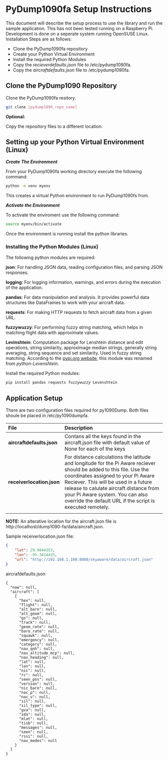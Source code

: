 # PyDump1090fa Setup Instructions

This document will describe the setup process to use the library and run the sample application. This has not been tested running on a Raspberry Pi. Development is done on a seperate system running OpenSUSE Linux.  Installation Steps are as follows:

* Clone the PyDump1090fa repository
* Create your Python Virtual Environment
* Install the required Python Modules
* Copy the _recieverdefaults.json_ file to /etc/pydump1090fa.
* Copy the _aircraftdefaults.json_ file to /etc/pydump1090fa.


## Clone the PyDump1090 Repository

Clone the PyDump1090fa resitory. 

```bash
git clone [pydump1090_repo_name]
```
__Optional:__

Copy the repository files to a different location.  

## Setting up your Python Virtual Environment (Linux)


_**Create The Environment**_ 

From your PyDump1090fa working directory execute the following command:

```bash
python -m venv myenv
```
This creates a virtual Python environment to run PyDump1090fs from. 

_**Activate the Environment**_

To activate the enviroment use the following command:

```bash
source myenv/bin/activate
```
Once the environment is running install the python libraries. 

### Installing the Python Modules (Linux)

The following python modules are required:

__json__: For handling JSON data, reading configuration files, and parsing JSON responses.

__logging__: For logging information, warnings, and errors during the execution of the application.

__pandas__: For data manipulation and analysis. It provides powerful data structures like DataFrames to work with your aircraft data.

__requests__: For making HTTP requests to fetch aircraft data from a given URL.

__fuzzywuzzy__: For performing fuzzy string matching, which helps in matching flight data with approximate values. 

__Levinshtein__: Computation package for Lenshtein distance and edit operations, string similarity, approximage median strings, generally string averaging, string sequence and set similarity. Used in fuzzy string matching. According to the [pypi.org website](https://pypi.org/project/python-Levenshtein/), this module was renamed from _python-Levenshtein_.


Install the required Python modules:

```bash
pip install pandas requests fuzzywuzzy Levenshtein
```
## Application Setup

There are two configuration files required for py1090Dump. Both files shoule be placed in /etc/py1090dumpfa.  


|File|Description|
|:---|:---|
|__aircraftdefaults.json__| Contans all the keys found in the aircraft.json file with default value of None for each of the keys|
|__receiverlocation.json__| For distance calculations the latitude and longitude for the Pi Aware reciever should be added to this file. Use the coordinates assigned to your Pi Aware Reciever. This will be used in a future release to calulate aircraft distance from your Pi Aware system. You can also override the default URL if the script is executed remotely. |
|||

__NOTE:__ An alterative location for the aircraft.json file is http://localhost/dump1090-fa/data/aircraft.json. 


Sample receiverlocation.json file:

```json
{
    "lat": 29.9844353,
    "lon": -95.3414425,
    "url": "http://192.168.1.100:8080/skyaware/data/aircraft.json"
}
```

aircrafdefaults.json

```
{
  "now": null,
  "aircraft": [
    {
      "hex": null,
      "flight": null,
      "alt_baro": null,
      "alt_geom": null,
      "gs": null,
      "track": null,
      "geom_rate": null,
      "baro_rate": null,
      "squawk": null,
      "emergency": null,
      "category": null,
      "nav_qnh": null,
      "nav_altitude_mcp": null,
      "nav_heading": null,
      "lat": null,
      "lon": null,
      "nic": null,
      "rc": null,
      "seen_pos": null,
      "version": null,
      "nic_baro": null,
      "nac_p": null,
      "nac_v": null,
      "sil": null,
      "sil_type": null,
      "gva": null,
      "sda": null,
      "mlat": null,
      "tisb": null,
      "messages": null,
      "seen": null,
      "rssi": null,
      "nav_modes": null
    }
  ]
}
```
